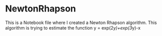 # NewtonRhapson

This is a Notebook file where I created a Newton Rhapson algorithm. This algorithm is trying to estimate the function y = exp(2*y)+exp(3*y)-x 
